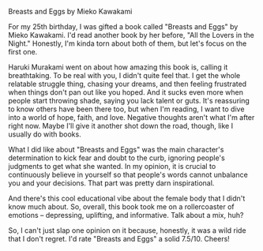 Breasts and Eggs by Mieko Kawakami

For my 25th birthday, I was gifted a book called "Breasts and Eggs" by Mieko Kawakami. I'd read another book by her before, "All the Lovers in the Night." Honestly, I'm kinda torn about both of them, but let's focus on the first one.

Haruki Murakami went on about how amazing this book is, calling it breathtaking. To be real with you, I didn't quite feel that. I get the whole relatable struggle thing, chasing your dreams, and then feeling frustrated when things don't pan out like you hoped. And it sucks even more when people start throwing shade, saying you lack talent or guts. It's reassuring to know others have been there too, but when I'm reading, I want to dive into a world of hope, faith, and love. Negative thoughts aren't what I'm after right now. Maybe I'll give it another shot down the road, though, like I usually do with books.

What I did like about "Breasts and Eggs" was the main character's determination to kick fear and doubt to the curb, ignoring people's judgments to get what she wanted. In my opinion, it is crucial to continuously believe in yourself so that people's words cannot unbalance you and your decisions. That part was pretty darn inspirational. 

And there's this cool educational vibe about the female body that I didn't know much about. So, overall, this book took me on a rollercoaster of emotions – depressing, uplifting, and informative. Talk about a mix, huh?

So, I can't just slap one opinion on it because, honestly, it was a wild ride that I don't regret. I'd rate "Breasts and Eggs" a solid 7.5/10. Cheers!

